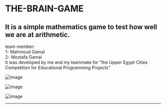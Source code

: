 # THE-BRAIN-GAME

 It is a simple mathematics game to test how well we are at arithmetic.
---
team member:                  
1- Mahmoud Gamal                   
2- Mostafa Gamal                                           
It was developed by me and my teammate for "the Upper Egypt Cities Competition for Educational Programming Projects"

![image](https://user-images.githubusercontent.com/54937357/154539531-9b586eed-c2d0-44f4-8e8d-a0c00fd66b95.png)

![image](https://user-images.githubusercontent.com/54937357/154540683-a58dad77-dabd-4bbe-bab4-59af34f2e9d1.png)

![image](https://user-images.githubusercontent.com/54937357/154540932-927369bf-1e9c-4419-8dd1-c734dae04317.png)

---
